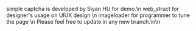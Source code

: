 simple captcha is developed by Siyan HU for demo.\n
web_struct for designer's usage on UIUX design \n
imageloader for programmer to tune the page \n
Please feel free to update in any new branch.\n\n
